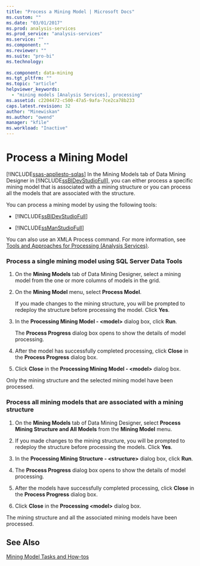 ```yaml
---
title: "Process a Mining Model | Microsoft Docs"
ms.custom: ""
ms.date: "03/01/2017"
ms.prod: analysis-services
ms.prod_service: "analysis-services"
ms.service: ""
ms.component: ""
ms.reviewer: ""
ms.suite: "pro-bi"
ms.technology: 
  
ms.component: data-mining
ms.tgt_pltfrm: ""
ms.topic: "article"
helpviewer_keywords: 
  - "mining models [Analysis Services], processing"
ms.assetid: c2204472-c500-47a5-9afa-7ce2ca78b233
caps.latest.revision: 32
author: "Minewiskan"
ms.author: "owend"
manager: "kfile"
ms.workload: "Inactive"
---
```

# Process a Mining Model
[!INCLUDE[ssas-appliesto-sqlas](../../includes/ssas-appliesto-sqlas.md)]
  In the Mining Models tab of Data Mining Designer in [!INCLUDE[ssBIDevStudioFull](../../includes/ssbidevstudiofull-md.md)], you can either process a specific mining model that is associated with a mining structure or you can process all the models that are associated with the structure.  
  
 You can process a mining model by using the following tools:  
  
-   [!INCLUDE[ssBIDevStudioFull](../../includes/ssbidevstudiofull-md.md)]  
  
-   [!INCLUDE[ssManStudioFull](../../includes/ssmanstudiofull-md.md)]  
  
 You can also use an XMLA Process command. For more information, see  [Tools and Approaches for Processing &#40;Analysis Services&#41;](../../analysis-services/multidimensional-models/tools-and-approaches-for-processing-analysis-services.md).  
  
### Process a single mining model using SQL Server Data Tools  
  
1.  On the **Mining Models** tab of Data Mining Designer, select a mining model from the one or more columns of models in the grid.  
  
2.  On the **Mining Model** menu, select **Process Model**.  
  
     If you made changes to the mining structure, you will be prompted to redeploy the structure before processing the model. Click **Yes**.  
  
3.  In the **Processing Mining Model - \<model>** dialog box, click **Run**.  
  
     The **Process Progress** dialog box opens to show the details of model processing.  
  
4.  After the model has successfully completed processing, click **Close** in the **Process Progress** dialog box.  
  
5.  Click **Close** in the **Processing Mining Model - \<model>** dialog box.  
  
 Only the mining structure and the selected mining model have been processed.  
  
### Process all mining models that are associated with a mining structure  
  
1.  On the **Mining Models** tab of Data Mining Designer, select **Process Mining Structure and All Models** from the **Mining Model** menu.  
  
2.  If you made changes to the mining structure, you will be prompted to redeploy the structure before processing the models. Click **Yes**.  
  
3.  In the **Processing Mining Structure - \<structure>** dialog box, click **Run**.  
  
4.  The **Process Progress** dialog box opens to show the details of model processing.  
  
5.  After the models have successfully completed processing, click **Close** in the **Process Progress** dialog box.  
  
6.  Click **Close** in the **Processing \<model>** dialog box.  
  
 The mining structure and all the associated mining models have been processed.  
  
## See Also  
 [Mining Model Tasks and How-tos](../../analysis-services/data-mining/mining-model-tasks-and-how-tos.md)  
  
  
